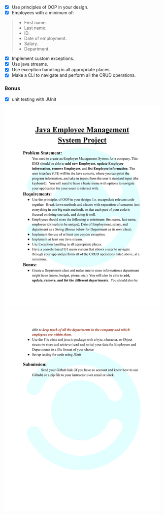 - [x] Use principles of OOP in your design.
- [x] Employees with a minimum of: 
> - First name.
> - Last name.
> - ID.
> - Date of employment.
> - Salary.
> - Department.
- [x] Implement custom exceptions.
- [x] Use java streams.
- [x] Use exception handling in all appropriate places.
- [x] Make a CLI to navigate and perform all the CRUD operations.

### Bonus
- [x] unit testing with JUnit

 
<img src="preview1.jpg" alt="drawing" width="720"/>
<img src="preview2.jpg" alt="drawing" width="720"/>
